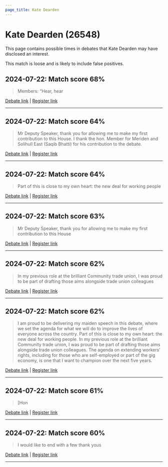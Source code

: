 ```yaml
---
page_title: Kate Dearden
---
```


# Kate Dearden  (26548)

This page contains possible times in debates that Kate Dearden may have disclosed an interest.

This match is loose and is likely to include false positives. 



## 2024-07-22: Match score 68%

>Members: “Hear, hear

[Debate link](https://www.theyworkforyou.com/debates/?id=2024-07-22e.465.1) | [Register link](https://www.theyworkforyou.com/mp/26548/register)


---



## 2024-07-22: Match score 64%

>Mr Deputy Speaker, thank you for allowing me to make my first contribution to this House. I thank the hon. Member for Meriden and Solihull East (Saqib Bhatti) for his contribution to the debate.

[Debate link](https://www.theyworkforyou.com/debates/?id=2024-07-22e.465.1) | [Register link](https://www.theyworkforyou.com/mp/26548/register)


---



## 2024-07-22: Match score 64%

>Part of this is close to my own heart: the new deal for working people

[Debate link](https://www.theyworkforyou.com/debates/?id=2024-07-22e.465.1) | [Register link](https://www.theyworkforyou.com/mp/26548/register)


---



## 2024-07-22: Match score 63%

>Mr Deputy Speaker, thank you for allowing me to make my first contribution to this House

[Debate link](https://www.theyworkforyou.com/debates/?id=2024-07-22e.465.1) | [Register link](https://www.theyworkforyou.com/mp/26548/register)


---



## 2024-07-22: Match score 62%

>In my previous role at the brilliant Community trade union, I was proud to be part of drafting those aims alongside trade union colleagues

[Debate link](https://www.theyworkforyou.com/debates/?id=2024-07-22e.465.1) | [Register link](https://www.theyworkforyou.com/mp/26548/register)


---



## 2024-07-22: Match score 62%

>I am proud to be delivering my maiden speech in this debate, where we set the agenda for what we will do to improve the lives of everyone across the country. Part of this is close to my own heart: the new deal for working people. In my previous role at the brilliant Community trade union, I was proud to be part of drafting those aims alongside trade union colleagues. The agenda on extending workers’ rights, including for those who are self-employed or part of the gig economy, is one that I want to champion over the next five years.

[Debate link](https://www.theyworkforyou.com/debates/?id=2024-07-22e.465.1) | [Register link](https://www.theyworkforyou.com/mp/26548/register)


---



## 2024-07-22: Match score 61%

>[Hon

[Debate link](https://www.theyworkforyou.com/debates/?id=2024-07-22e.465.1) | [Register link](https://www.theyworkforyou.com/mp/26548/register)


---



## 2024-07-22: Match score 60%

>I would like to end with a few thank yous

[Debate link](https://www.theyworkforyou.com/debates/?id=2024-07-22e.465.1) | [Register link](https://www.theyworkforyou.com/mp/26548/register)


---

